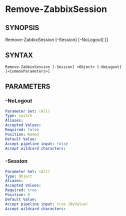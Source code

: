 ﻿---
external help file: PowerZabbix-help.xml
schema: 2.0.0
---

# Remove-ZabbixSession

## SYNOPSIS <!--!= @#Synop !-->

Remove-ZabbixSession [-Session] <Object> [-NoLogout] [<CommonParameters>]


## SYNTAX <!--!= @#Syntax !-->

```
Remove-ZabbixSession [-Session] <Object> [-NoLogout] [<CommonParameters>]
```

## PARAMETERS <!--!= @#Params !-->

### -NoLogout

```yml
Parameter Set: (All)
Type: switch
Aliases: 
Accepted Values: 
Required: false
Position: Named
Default Value: 
Accept pipeline input: false
Accept wildcard characters: 
```

### -Session

```yml
Parameter Set: (All)
Type: Object
Aliases: 
Accepted Values: 
Required: true
Position: 0
Default Value: 
Accept pipeline input: true (ByValue)
Accept wildcard characters: 
```